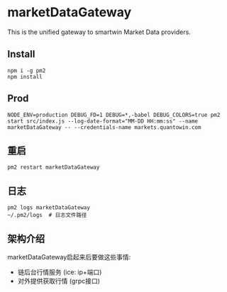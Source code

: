 # marketDataGateway
This is the unified gateway to smartwin Market Data providers.

## Install
```
npm i -g pm2
npm install
```

## Prod
```
NODE_ENV=production DEBUG_FD=1 DEBUG=*,-babel DEBUG_COLORS=true pm2 start src/index.js --log-date-format="MM-DD HH:mm:ss" --name marketDataGateway -- --credentials-name markets.quantowin.com
```

## 重启
```
pm2 restart marketDataGateway
```

## 日志
```
pm2 logs marketDataGateway
~/.pm2/logs  # 日志文件路径
```

## 架构介绍

marketDataGateway启起来后要做这些事情:
* 链后台行情服务 (ice: ip+端口)
* 对外提供获取行情 (grpc接口)
